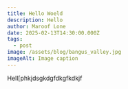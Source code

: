 ```yaml
---
title: Hello Woeld
description: Hello
author: Maroof Lone
date: 2025-02-13T14:30:00.000Z
tags:
  - post
image: /assets/blog/bangus_valley.jpg
imageAlt: Image caption
---
```

Hell[phkjdsgkdgfdkgfkdkjf
